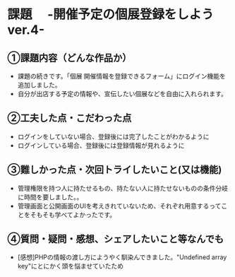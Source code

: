 # 課題　 -開催予定の個展登録をしよう ver.4-
## ①課題内容（どんな作品か）
- 課題の続きです。「個展 開催情報を登録できるフォーム」にログイン機能を追加しました。
- 自分が出店する予定の情報や、宣伝したい個展などを自由に入れられます。

## ②工夫した点・こだわった点
- ログインをしていない場合、登録後には完了したことがわかるように
- ログインしている場合、登録後には登録情報が見れるように

## ③難しかった点・次回トライしたいこと(又は機能)
- 管理権限を持つ人に持たせるもの、持たない人に持たせないものの条件分岐に時間を要しました。。
- 管理画面と公開画面のUIを考えきれていないため、それぞれ用意するってことをそもそも学べてよかったです。

## ④質問・疑問・感想、シェアしたいこと等なんでも
- [感想]PHPの情報の渡し方にようやく馴染んできました。"Undefined array key"にとにかく頭を悩ませていたため
